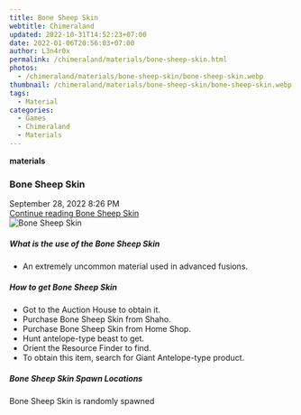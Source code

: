 ```yaml
---
title: Bone Sheep Skin
webtitle: Chimeraland
updated: 2022-10-31T14:52:23+07:00
date: 2022-01-06T20:56:03+07:00
author: L3n4r0x
permalink: /chimeraland/materials/bone-sheep-skin.html
photos:
  - /chimeraland/materials/bone-sheep-skin/bone-sheep-skin.webp
thumbnail: /chimeraland/materials/bone-sheep-skin/bone-sheep-skin.webp
tags:
  - Material
categories:
  - Games
  - Chimeraland
  - Materials
---
```


<section id="bootstrap-wrapper"><link rel="stylesheet" href="https://cdn.statically.io/gh/dimaslanjaka/Web-Manajemen/40ac3225/css/bootstrap-4.5-wrapper.css"/><div class="row g-0 border rounded overflow-hidden flex-md-row mb-4 shadow-sm position-relative"><div class="col p-4 d-flex flex-column position-static"><strong class="d-inline-block mb-2 text-success">materials</strong><h3 class="mb-0">Bone Sheep Skin</h3><div class="mb-1 text-muted">September 28, 2022 8:26 PM</div><a href="#" class="stretched-link d-none">Continue reading Bone Sheep Skin</a></div><div class="col-auto d-none d-lg-block"><img src="/chimeraland/materials/bone-sheep-skin/bone-sheep-skin.webp" alt="Bone Sheep Skin"/></div></div><div class="row"><div class="col-lg-6 col-12 mb-2"><div class="card"><div class="card-body"><h5 class="card-title">What is the use of the Bone Sheep Skin</h5><div class="card-text"><ul><li>An extremely uncommon material used in advanced fusions.</li></ul></div></div></div></div><div class="col-lg-6 col-12 mb-2"><div class="card"><div class="card-body"><h5 class="card-title">How to get Bone Sheep Skin</h5><div class="card-text"><ul><li>Got to the Auction House to obtain it.</li><li>Purchase Bone Sheep Skin from Shaho.</li><li>Purchase Bone Sheep Skin from Home Shop.</li><li>Hunt antelope-type beast to get.</li><li>Orient the Resource Finder to find.</li><li>To obtain this item, search for Giant Antelope-type product.</li></ul></div></div></div></div><div class="col-12 mb-2"><h5>Bone Sheep Skin Spawn Locations</h5><p>Bone Sheep Skin is randomly spawned</p></div></div></section>